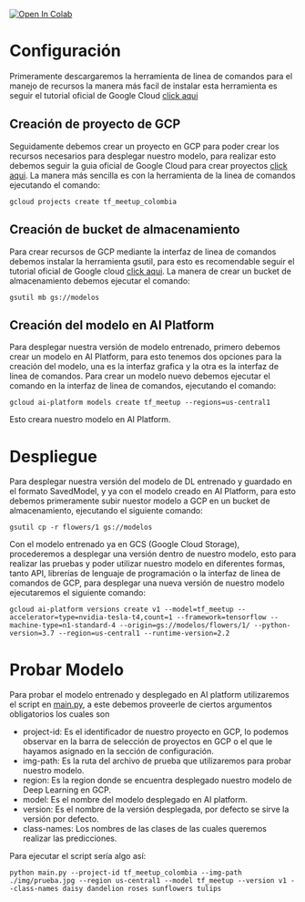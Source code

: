 [![Open In Colab](https://colab.research.google.com/assets/colab-badge.svg)](https://colab.research.google.com/github/JhennerTigreros/zero_to_production/blob/master/00/model.ipynb)

# Configuración

Primeramente descargaremos la herramienta de linea de comandos para el manejo de recursos la manera más facil de instalar esta herramienta es seguir el tutorial oficial de Google Cloud [click aqui](https://cloud.google.com/sdk/docs/install)

## Creación de proyecto de GCP

Seguidamente debemos crear un proyecto en GCP para poder crear los recursos necesarios para desplegar nuestro modelo, para realizar esto debemos seguir la guia oficial de Google Cloud para crear proyectos [click aqui](https://cloud.google.com/resource-manager/docs/creating-managing-projects#gcloud). La manera más sencilla es con la herramienta de la linea de comandos ejecutando el comando:

    gcloud projects create tf_meetup_colombia

## Creación de bucket de almacenamiento

Para crear recursos de GCP mediante la interfaz de linea de comandos debemos instalar la herramienta gsutil, para esto es recomendable seguir el tutorial oficial de Google cloud [click aqui](https://cloud.google.com/storage/docs/gsutil_install). La manera de crear un bucket de almacenamiento debemos ejecutar el comando:

    gsutil mb gs://modelos

## Creación del modelo en AI Platform

Para desplegar nuestra versión de modelo entrenado, primero debemos crear un modelo en AI Platform, para esto tenemos dos opciones para la creación del modelo, una es la interfaz grafica y la otra es la interfaz de linea de comandos. Para crear un modelo nuevo debemos ejecutar el comando en la interfaz de linea de comandos, ejecutando el comando:

    gcloud ai-platform models create tf_meetup --regions=us-central1

Esto creara nuestro modelo en AI Platform.

# Despliegue

Para desplegar nuestra versión del modelo de DL entrenado y guardado en el formato SavedModel, y ya con el modelo creado en AI Platform, para esto debemos primeramente subir nuestor modelo a GCP en un bucket de almacenamiento, ejecutando el siguiente comando:

    gsutil cp -r flowers/1 gs://modelos

Con el modelo entrenado ya en GCS (Google Cloud Storage), procederemos a desplegar una versión dentro de nuestro modelo, esto para realizar las pruebas y poder utilizar nuestro modelo en diferentes formas, tanto API, librerías de lenguaje de programación o la interfaz de linea de comandos de GCP, para desplegar una nueva versión de nuestro modelo ejecutaremos el siguiente comando:

    gcloud ai-platform versions create v1 --model=tf_meetup --accelerator=type=nvidia-tesla-t4,count=1 --framework=tensorflow --machine-type=n1-standard-4 --origin=gs://modelos/flowers/1/ --python-version=3.7 --region=us-central1 --runtime-version=2.2

# Probar Modelo

Para probar el modelo entrenado y desplegado en AI platform utilizaremos el script en [main.py](https://github.com/JhennerTigreros/zero_to_production/blob/master/main.py), a este debemos proveerle de ciertos argumentos obligatorios los cuales son

-  project-id: Es el identificador de nuestro proyecto en GCP, lo podemos observar en la barra de selección de proyectos en GCP o el que le hayamos asignado en la sección de configuración.
-  img-path: Es la ruta del archivo de prueba que utilizaremos para probar nuestro modelo.
-  region: Es la region donde se encuentra desplegado nuestro modelo de Deep Learning en GCP.
-  model: Es el nombre del modelo desplegado en AI platform.
-  version: Es el nombre de la versión desplegada, por defecto se sirve la versión por defecto.
-  class-names: Los nombres de las clases de las cuales queremos realizar las predicciones.

Para ejecutar el script sería algo así:

    python main.py --project-id tf_meetup_colombia --img-path ./img/prueba.jpg --region us-central1 --model tf_meetup --version v1 --class-names daisy dandelion roses sunflowers tulips